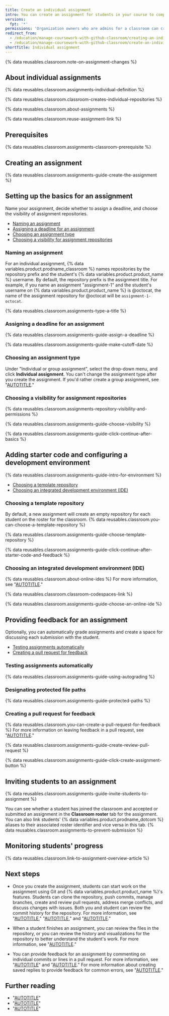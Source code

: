 ```yaml
---
title: Create an individual assignment
intro: You can create an assignment for students in your course to complete individually.
versions:
  fpt: '*'
permissions: 'Organization owners who are admins for a classroom can create and manage individual assignments for a classroom. {% data reusables.classroom.classroom-admins-link %}'
redirect_from:
  - /education/manage-coursework-with-github-classroom/creating-an-individual-assignment
  - /education/manage-coursework-with-github-classroom/create-an-individual-assignment
shortTitle: Individual assignment
---
```


{% data reusables.classroom.note-on-assignment-changes %}

## About individual assignments

{% data reusables.classroom.assignments-individual-definition %}

{% data reusables.classroom.classroom-creates-individual-repositories %}

{% data reusables.classroom.about-assignments %}

{% data reusables.classroom.reuse-assignment-link %}

## Prerequisites

{% data reusables.classroom.assignments-classroom-prerequisite %}

## Creating an assignment

{% data reusables.classroom.assignments-guide-create-the-assignment %}

## Setting up the basics for an assignment

Name your assignment, decide whether to assign a deadline, and choose the visibility of assignment repositories.

* [Naming an assignment](#naming-an-assignment)
* [Assigning a deadline for an assignment](#assigning-a-deadline-for-an-assignment)
* [Choosing an assignment type](#choosing-an-assignment-type)
* [Choosing a visibility for assignment repositories](#choosing-a-visibility-for-assignment-repositories)

### Naming an assignment

For an individual assignment, {% data variables.product.prodname_classroom %} names repositories by the repository prefix and the student's {% data variables.product.product_name %} username. By default, the repository prefix is the assignment title. For example, if you name an assignment "assignment-1" and the student's username on {% data variables.product.product_name %} is @octocat, the name of the assignment repository for @octocat will be `assignment-1-octocat`.

{% data reusables.classroom.assignments-type-a-title %}

### Assigning a deadline for an assignment

{% data reusables.classroom.assignments-guide-assign-a-deadline %}

{% data reusables.classroom.assignments-guide-make-cutoff-date %}

### Choosing an assignment type

Under "Individual or group assignment", select the drop-down menu, and click **Individual assignment**. You can't change the assignment type after you create the assignment. If you'd rather create a group assignment, see "[AUTOTITLE](/education/manage-coursework-with-github-classroom/teach-with-github-classroom/create-a-group-assignment)."

### Choosing a visibility for assignment repositories

{% data reusables.classroom.assignments-repository-visibility-and-permissions %}

{% data reusables.classroom.assignments-guide-choose-visibility %}

{% data reusables.classroom.assignments-guide-click-continue-after-basics %}

## Adding starter code and configuring a development environment

{% data reusables.classroom.assignments-guide-intro-for-environment %}

* [Choosing a template repository](#choosing-a-template-repository)
* [Choosing an integrated development environment (IDE)](#choosing-an-integrated-development-environment-ide)

### Choosing a template repository

By default, a new assignment will create an empty repository for each student on the roster for the classroom. {% data reusables.classroom.you-can-choose-a-template-repository %}

{% data reusables.classroom.assignments-guide-choose-template-repository %}

{% data reusables.classroom.assignments-guide-click-continue-after-starter-code-and-feedback %}

### Choosing an integrated development environment (IDE)

{% data reusables.classroom.about-online-ides %} For more information, see "[AUTOTITLE](/education/manage-coursework-with-github-classroom/integrate-github-classroom-with-an-ide)."

{% data reusables.classroom.classroom-codespaces-link %}

{% data reusables.classroom.assignments-guide-choose-an-online-ide %}

## Providing feedback for an assignment

Optionally, you can automatically grade assignments and create a space for discussing each submission with the student.

* [Testing assignments automatically](#testing-assignments-automatically)
* [Creating a pull request for feedback](#creating-a-pull-request-for-feedback)

### Testing assignments automatically

{% data reusables.classroom.assignments-guide-using-autograding %}

### Designating protected file paths

{% data reusables.classroom.assignments-guide-protected-paths %}

### Creating a pull request for feedback

{% data reusables.classroom.you-can-create-a-pull-request-for-feedback %} For more information on leaving feedback in a pull request, see "[AUTOTITLE](/education/manage-coursework-with-github-classroom/teach-with-github-classroom/leave-feedback-with-pull-requests)."

{% data reusables.classroom.assignments-guide-create-review-pull-request %}

{% data reusables.classroom.assignments-guide-click-create-assignment-button %}

## Inviting students to an assignment

{% data reusables.classroom.assignments-guide-invite-students-to-assignment %}

You can see whether a student has joined the classroom and accepted or submitted an assignment in the **Classroom roster** tab for the assignment. You can also link students' {% data variables.product.prodname_dotcom %} aliases to their associated roster identifier and vice versa in this tab. {% data reusables.classroom.assignments-to-prevent-submission %}

## Monitoring students' progress

{% data reusables.classroom.link-to-assignment-overview-article %}

## Next steps

* Once you create the assignment, students can start work on the assignment using Git and {% data variables.product.product_name %}'s features. Students can clone the repository, push commits, manage branches, create and review pull requests, address merge conflicts, and discuss changes with issues. Both you and student can review the commit history for the repository. For more information, see "[AUTOTITLE](/get-started)," "[AUTOTITLE](/repositories)," and "[AUTOTITLE](/pull-requests/collaborating-with-pull-requests)."

* When a student finishes an assignment, you can review the files in the repository, or you can review the history and visualizations for the repository to better understand the student's work. For more information, see "[AUTOTITLE](/repositories/viewing-activity-and-data-for-your-repository)."

* You can provide feedback for an assignment by commenting on individual commits or lines in a pull request. For more information, see "[AUTOTITLE](/pull-requests/collaborating-with-pull-requests/reviewing-changes-in-pull-requests/commenting-on-a-pull-request)" and "[AUTOTITLE](/issues/tracking-your-work-with-issues/creating-an-issue)." For more information about creating saved replies to provide feedback for common errors, see "[AUTOTITLE](/get-started/writing-on-github/working-with-saved-replies/about-saved-replies)."

## Further reading

* "[AUTOTITLE](/education/explore-the-benefits-of-teaching-and-learning-with-github-education/github-global-campus-for-teachers)"
* "[AUTOTITLE](/education/manage-coursework-with-github-classroom/teach-with-github-classroom/connect-a-learning-management-system-course-to-a-classroom)"
* "[AUTOTITLE](/education/manage-coursework-with-github-classroom/teach-with-github-classroom/using-github-classroom-with-github-cli)"
